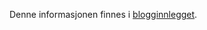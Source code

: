 Denne informasjonen finnes i [blogginnlegget](https://medium.com/@starkware/part-1-starknet-sovereignty-a-decentralization-proposal-bca3e98a01ef).
